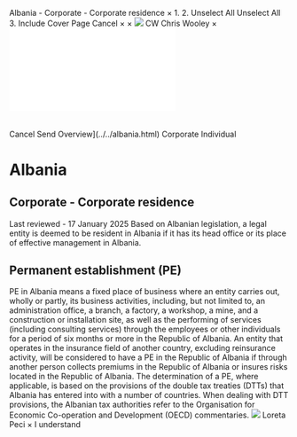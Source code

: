Albania - Corporate - Corporate residence
×
1.
2.
Unselect All
Unselect All
3.
Include Cover Page
Cancel
×
×
![](../../-/media/world-wide-tax-summaries/attachments/global---chris-wooley.ashx%3Frev=ac5e5f3223b34096b1afc2a6009c7320&revision=ac5e5f32-23b3-4096-b1af-c2a6009c7320&hash=859B7ADC84DC2CBEC9760E9E6EE7DE6D0A8BFCDF)
CW
Chris Wooley
×
![](corporate-residence.html)
######
Cancel
Send
Overview](../../albania.html)
Corporate
Individual
# Albania
## Corporate - Corporate residence
Last reviewed - 17 January 2025
Based on Albanian legislation, a legal entity is deemed to be resident in Albania if it has its head office or its place of effective management in Albania.
## Permanent establishment (PE)
PE in Albania means a fixed place of business where an entity carries out, wholly or partly, its business activities, including, but not limited to, an administration office, a branch, a factory, a workshop, a mine, and a construction or installation site, as well as the performing of services (including consulting services) through the employees or other individuals for a period of six months or more in the Republic of Albania.
An entity that operates in the insurance field of another country, excluding reinsurance activity, will be considered to have a PE in the Republic of Albania if through another person collects premiums in the Republic of Albania or insures risks located in the Republic of Albania.
The determination of a PE, where applicable, is based on the provisions of the double tax treaties (DTTs) that Albania has entered into with a number of countries. When dealing with DTT provisions, the Albanian tax authorities refer to the Organisation for Economic Co-operation and Development (OECD) commentaries.
![](../../-/media/world-wide-tax-summaries/attachments/albania_kosovo---loreta_peci.ashx%3Frev=2ff41f7c01a94d039e7aafa977b384db&revision=2ff41f7c-01a9-4d03-9e7a-afa977b384db&hash=55AC396F685CC0AD5A8599FF8C86F658641A6DE5)
Loreta Peci
×
I understand